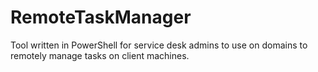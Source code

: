 # RemoteTaskManager
Tool written in PowerShell for service desk admins to use on domains to remotely manage tasks on client machines.
